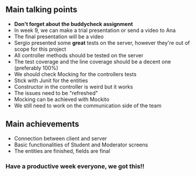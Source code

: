 ## Main talking points 

* **Don't forget about the buddycheck assignment**
* In week 9, we can make a trial presentation or send a video to Ana
* The final presentation will be a video
* Sergio presented some **great** tests on the server, however they're out of scope for this project
* All controller methods should be tested on the server
* The test coverage and the line coverage should be a decent one (preferably 100%)
* We should check Mocking for the controllers tests 
* Stick with Junit for the entities
* Constructor in the controller is weird but it works
* The issues need to be "refreshed"
* Mocking can be achieved with Mockito
* We still need to work on the communication side of the team
 



## Main achievements
* Connection between client and server
* Basic functionalities of Student and Moderator screens
* The entities are finished, fields are final 

### Have a productive week everyone, we got this!!

